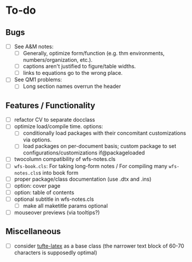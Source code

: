 To-do
=====

Bugs
----
* [ ] See A&M notes:
    * [ ] Generally, optimize form/function (e.g. thm environments, numbers/organization, etc.).
    * [ ] captions aren't justified to figure/table widths.
    * [ ] links to equations go to the wrong place.
* [ ] See QM1 problems:
  * [ ] Long section names overrun the header

Features / Functionality
------------------------
* [ ] refactor CV to separate docclass
* [ ] optimize load/compile time. options:
  * [ ] conditionally load packages with their concomitant customizations via
    options.
  * [ ] load packages on per-document basis; custom package to set
    configurations/customizations if@packageloaded
* [ ] twocolumn compatibility of wfs-notes.cls
* [ ] `wfs-book.cls`: For taking long-form notes / 
  For compiling many `wfs-notes.cls`s into book form
* [ ] proper package/class documentation (use .dtx and .ins)
* [ ] option: cover page
* [ ] option: table of contents
* [ ] optional subtitle in wfs-notes.cls
  * [ ] make all maketitle params optional
* [ ] mouseover previews (via tooltips?)

Miscellaneous
-------------
* [ ] consider [tufte-latex](https://ctan.org/pkg/tufte-latex?lang=en)
  as a base class (the narrower text block of 60-70 characters is supposedly
  optimal)
